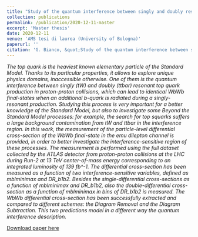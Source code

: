 ```yaml
---
title: "Study of the quantum interference between singly and doubly resonant top-quark production in proton-proton collisions at the LHC with the ATLAS detector"
collection: publications
permalink: /publication/2020-12-11-master
excerpt: 'Master thesis'
date: 2020-12-11
venue: 'AMS tesi di laurea (University of Bologna)'
paperurl: ''
citation: 'G. Bianco, &quot;Study of the quantum interference between singly and doubly resonant top-quark production in proton-proton collisions at the LHC with the ATLAS detector&quot; (2020).'
---
```

*The top quark is the heaviest known elementary particle of the Standard Model. Thanks to its particular properties, it allows to explore unique physics domains, inaccessible otherwise. One of them is the quantum interference between singly (tW) and doubly (ttbar) resonant top quark production in proton-proton collisions, which can lead to identical WbWb final-states when an additional b-quark is radiated during a singly-resonant production. Studying this process is very important for a better knowledge of the Standard Model, but also to investigate some Beyond the Standard Model processes: for example, the search for top squarks suffers a large background contamination from tW and ttbar in the interference region. In this work, the measurement of the particle-level differential cross-section of the WbWb final-state in the emu dilepton channel is provided, in order to better investigate the interference-sensitive region of these processes. The measurement is performed using the full dataset collected by the ATLAS detector from proton-proton collisions at the LHC during Run-2 at 13 TeV center-of-mass energy corresponding to an integrated luminosity of 139 fb^-1. The differential cross-section has been measured as a function of two interference-sensitive variables, defined as mblminimax and DR_b1b2. Besides the single-differential cross-sections as a function of mblminimax and DR_b1b2, also the double-differential cross-section as a function of mblminimax in bins of DR_b1b2 is measured. The WbWb differential cross-section has been successfully extracted and compared to different schemes: the Diagram Removal and the Diagram Subtraction. This two predictions model in a different way the quantum interference description.*

[Download paper here](http://JustWhit3.github.io/files/master.pdf)